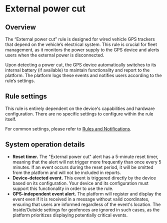 # External power cut

## Overview

The “External power cut” rule is designed for wired vehicle GPS trackers that depend on the vehicle’s electrical system. This rule is crucial for fleet management, as it monitors the power supply to the GPS device and alerts users when the external power is disconnected.

Upon detecting a power cut, the GPS device automatically switches to its internal battery (if available) to maintain functionality and report to the platform. The platform logs these events and notifies users according to the rule’s settings.

## Rule settings

This rule is entirely dependent on the device's capabilities and hardware configuration. There are no specific settings to configure within the rule itself.

For common settings, please refer to [Rules and Notifications](../../rules-and-notifications.md).

## System operation details

- **Reset timer.** The "External power cut" alert has a 5-minute reset timer, meaning that the alert will not trigger more frequently than once every 5 minutes. If an event occurs during the reset period, it will be omitted from the platform and will not be included in reports.
- **Device-detected event.** This event is triggered directly by the device based on its configuration. Your device and its configuration must support this functionality in order to use the rule.
- **GPS-independent event alert.** The platform will register and display the event even if it is received in a message without valid coordinates, ensuring that users are informed regardless of the event's location. The Inside/Outside settings for geofences are ignored in such cases, as the platform prioritizes displaying potentially critical events.